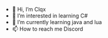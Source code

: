 - 👋 Hi, I’m Clqx
- 👀 I’m interested in learning C#
- 🌱 I’m currently learning java and lua
- 📫 How to reach me Discord
